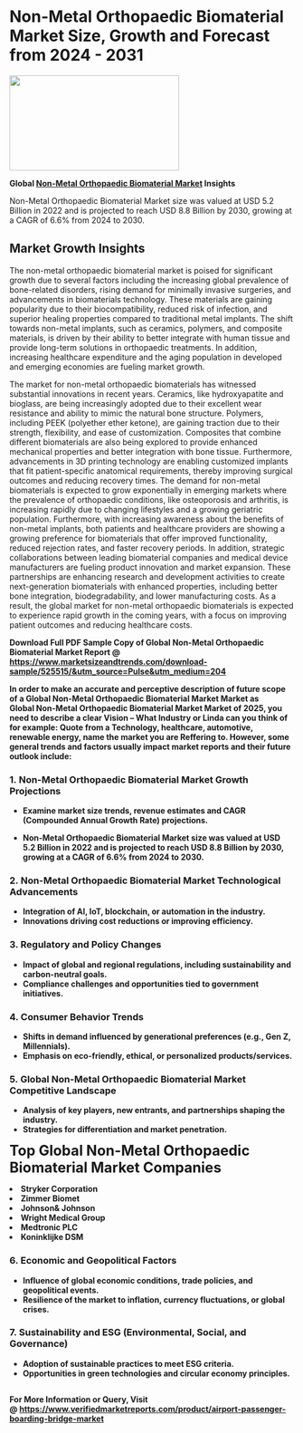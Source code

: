 <H1>Non-Metal Orthopaedic Biomaterial Market Size, Growth and Forecast from 2024 - 2031</H1><img class="aligncenter size-medium wp-image-584254" src="https://thirdeyenews.in/wp-content/uploads/2024/09/Global-Market-Research-300x168.jpeg" alt="" width="300" height="168" /><p><strong>Global&nbsp;<a href="https://www.marketsizeandtrends.com/download-sample/525515/&amp;utm_source=Pulse&amp;utm_medium=204">Non-Metal Orthopaedic Biomaterial Market</a> Insights</strong></p><p>Non-Metal Orthopaedic Biomaterial Market size was valued at USD 5.2 Billion in 2022 and is projected to reach USD 8.8 Billion by 2030, growing at a CAGR of 6.6% from 2024 to 2030.</p><p><h2>Market Growth Insights</h2> <p>The non-metal orthopaedic biomaterial market is poised for significant growth due to several factors including the increasing global prevalence of bone-related disorders, rising demand for minimally invasive surgeries, and advancements in biomaterials technology. These materials are gaining popularity due to their biocompatibility, reduced risk of infection, and superior healing properties compared to traditional metal implants. The shift towards non-metal implants, such as ceramics, polymers, and composite materials, is driven by their ability to better integrate with human tissue and provide long-term solutions in orthopaedic treatments. In addition, increasing healthcare expenditure and the aging population in developed and emerging economies are fueling market growth.</p> <p><strong></strong></p> <p>The market for non-metal orthopaedic biomaterials has witnessed substantial innovations in recent years. Ceramics, like hydroxyapatite and bioglass, are being increasingly adopted due to their excellent wear resistance and ability to mimic the natural bone structure. Polymers, including PEEK (polyether ether ketone), are gaining traction due to their strength, flexibility, and ease of customization. Composites that combine different biomaterials are also being explored to provide enhanced mechanical properties and better integration with bone tissue. Furthermore, advancements in 3D printing technology are enabling customized implants that fit patient-specific anatomical requirements, thereby improving surgical outcomes and reducing recovery times. The demand for non-metal biomaterials is expected to grow exponentially in emerging markets where the prevalence of orthopaedic conditions, like osteoporosis and arthritis, is increasing rapidly due to changing lifestyles and a growing geriatric population. Furthermore, with increasing awareness about the benefits of non-metal implants, both patients and healthcare providers are showing a growing preference for biomaterials that offer improved functionality, reduced rejection rates, and faster recovery periods. In addition, strategic collaborations between leading biomaterial companies and medical device manufacturers are fueling product innovation and market expansion. These partnerships are enhancing research and development activities to create next-generation biomaterials with enhanced properties, including better bone integration, biodegradability, and lower manufacturing costs. As a result, the global market for non-metal orthopaedic biomaterials is expected to experience rapid growth in the coming years, with a focus on improving patient outcomes and reducing healthcare costs. <p><strong></p><p><span class=""><strong>Download Full PDF Sample Copy of Global Non-Metal Orthopaedic Biomaterial Market Report</strong> @ <a href="https://www.marketsizeandtrends.com/download-sample/525515/&amp;utm_source=Pulse&amp;utm_medium=204" target="_blank">https://www.marketsizeandtrends.com/download-sample/525515/&amp;utm_source=Pulse&amp;utm_medium=204</a></span></p><p>In order to make an accurate and perceptive description of future scope of a Global&nbsp;Non-Metal Orthopaedic Biomaterial Market Market as Global&nbsp;Non-Metal Orthopaedic Biomaterial Market Market of 2025, you need to describe a clear Vision &ndash; What Industry or Linda can you think of for example: Quote from a Technology, healthcare, automotive, renewable energy, name the market you are Reffering to. However, some general trends and factors usually impact market reports and their future outlook include:</p><h3>1.&nbsp;<strong>Non-Metal Orthopaedic Biomaterial Market Growth Projections</strong></h3><ul><li>Examine market size trends, revenue estimates and CAGR (Compounded Annual Growth Rate) projections.</li><li><p>Non-Metal Orthopaedic Biomaterial Market size was valued at USD 5.2 Billion in 2022 and is projected to reach USD 8.8 Billion by 2030, growing at a CAGR of 6.6% from 2024 to 2030.</p></li></ul><h3>2.&nbsp;<strong>Non-Metal Orthopaedic Biomaterial Market Technological Advancements</strong></h3><ul><li>Integration of AI, IoT, blockchain, or automation in the industry.</li><li>Innovations driving cost reductions or improving efficiency.</li></ul><h3>3.&nbsp;<strong>Regulatory and Policy Changes</strong></h3><ul><li>Impact of global and regional regulations, including sustainability and carbon-neutral goals.</li><li>Compliance challenges and opportunities tied to government initiatives.</li></ul><h3>4.&nbsp;<strong>Consumer Behavior Trends</strong></h3><ul><li>Shifts in demand influenced by generational preferences (e.g., Gen Z, Millennials).</li><li>Emphasis on eco-friendly, ethical, or personalized products/services.</li></ul><h3>5.&nbsp;<strong>Global Non-Metal Orthopaedic Biomaterial Market Competitive Landscape</strong></h3><ul><li>Analysis of key players, new entrants, and partnerships shaping the industry.</li><li>Strategies for differentiation and market penetration.</li></ul><p data-pm-slice="1 1 []"><span style="color: inherit; font-family: inherit; font-size: 25px;">Top Global Non-Metal Orthopaedic Biomaterial Market Companies</span></p><div class="" data-test-id=""><p><li>Stryker Corporation</li><li> Zimmer Biomet</li><li> Johnson& Johnson</li><li> Wright Medical Group</li><li> Medtronic PLC</li><li> Koninklijke DSM</li></p></div><h3>6.&nbsp;<strong>Economic and Geopolitical Factors</strong></h3><ul><li>Influence of global economic conditions, trade policies, and geopolitical events.</li><li>Resilience of the market to inflation, currency fluctuations, or global crises.</li></ul><h3>7.&nbsp;<strong>Sustainability and ESG (Environmental, Social, and Governance)</strong></h3><ul><li>Adoption of sustainable practices to meet ESG criteria.</li><li>Opportunities in green technologies and circular economy principles.</li></ul><h2><strong style="font-size: 14px;">For More Information or Query, Visit @&nbsp;</strong><a style="background-color: #ffffff; font-size: 14px;" href="https://www.marketsizeandtrends.com/report/non-metal-orthopaedic-biomaterial-market/" target="_blank">https://www.verifiedmarketreports.com/product/airport-passenger-boarding-bridge-market</a></h2>
